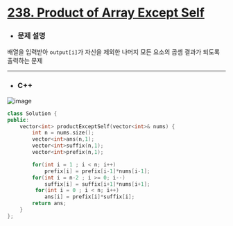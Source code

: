 # [238. Product of Array Except Self](https://leetcode.com/problems/product-of-array-except-self/)

* ### 문제 설명

배열을 입력받아 `output[i]`가 자신을 제외한 나머지 모든 요소의 곱셈 결과가 되도록 출력하는 문제

-----------------------------------------------------

* ### C++

![image](https://user-images.githubusercontent.com/29828988/125234072-dfe65080-e31a-11eb-9811-473d0f057385.png)

```c++
class Solution {
public:
    vector<int> productExceptSelf(vector<int>& nums) {
        int n = nums.size();
        vector<int>ans(n,1);
        vector<int>suffix(n,1);
        vector<int>prefix(n,1);

        for(int i = 1 ; i < n; i++)
            prefix[i] = prefix[i-1]*nums[i-1];
        for(int i = n-2 ; i >= 0; i--)
            suffix[i] = suffix[i+1]*nums[i+1];
         for(int i = 0 ; i < n; i++)
            ans[i] = prefix[i]*suffix[i];
        return ans;
    }
};
```
